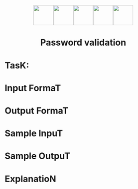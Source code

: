
<h1 align="center"><img src="https://github.com/ntkhang03/poker-cards/blob/main/cards/10_of_clubs.png" height="64"/><img src="https://github.com/ntkhang03/poker-cards/blob/main/cards/jack_of_clubs.png" height="64"/><img src="https://github.com/ntkhang03/poker-cards/blob/main/cards/queen_of_diamonds.png" height="64"/><img src="https://github.com/ntkhang03/poker-cards/blob/main/cards/king_of_hearts.png" height="64"/><img src="https://github.com/ntkhang03/poker-cards/blob/main/cards/ace_of_spades.png" height="64"/></h1>
<h1 align = "center"> Password validation </h1>


<h1 align = "left"> TasK: </h1>

<h1> Input FormaT </h1>

<h1> Output FormaT</h1>

<h1> Sample InpuT</h1>
<b>      </b>
<h1>Sample OutpuT</h1>

<h1>ExplanatioN</h1>
